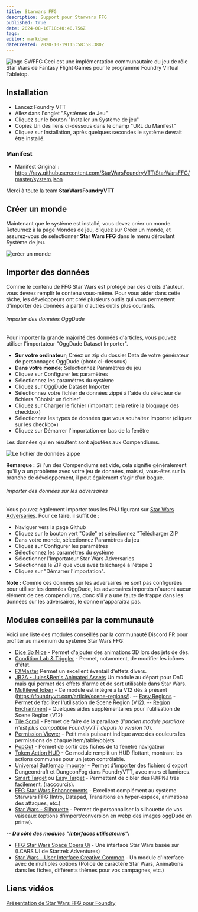 ```yaml
---
title: Starwars FFG
description: Support pour Starwars FFG
published: true
date: 2024-08-16T18:40:40.756Z
tags: 
editor: markdown
dateCreated: 2020-10-19T15:58:58.380Z
---
```


![logo SWFFG](https://gamersplane.com/images/logos/starwarsffg.png) 
Ceci est une implémentation communautaire du jeu de rôle Star Wars de Fantasy Flight Games pour le programme Foundry Virtual Tabletop.

## Installation

 -   Lancez Foundry VTT
 -   Allez dans l'onglet "Systèmes de Jeu"
 -   Cliquez sur le bouton "Installer un Système de jeu"
 -   Copiez Un des liens ci-dessous dans le champ "URL du Manifest"
 -   Cliquez sur Installation, après quelques secondes le système devrait être installé.

### Manifest

* Manifest Original : 
https://raw.githubusercontent.com/StarWarsFoundryVTT/StarWarsFFG/master/system.json

Merci à toute la team **StarWarsFoundryVTT**

## Créer un monde

Maintenant que le système est installé, vous devez créer un monde.
Retournez à la page Mondes de jeu, cliquez sur Créer un monde, et assurez-vous de sélectionner **Star Wars FFG** dans le menu déroulant Système de jeu.

![créer un monde](https://camo.githubusercontent.com/b57d56ea3c99e9f5238e5c301313e3dbfa65905690ef1cb4c9148670232984b9/68747470733a2f2f692e696d6775722e636f6d2f63566561506f732e706e67)

## Importer des données

Comme le contenu de FFG Star Wars est protégé par des droits d'auteur, vous devrez remplir le contenu vous-même. Pour vous aider dans cette tâche, les développeurs ont créé plusieurs outils qui vous permettent d'importer des données à partir d'autres outils plus courants.

###### Importer des données OggDude

Pour importer la grande majorité des données d'articles, vous pouvez utiliser l'importateur "OggDude Dataset Importer".

- **Sur votre ordinateur**; Créez un zip du dossier Data de votre générateur de personnages OggDude (photo ci-dessous)
- **Dans votre monde**; Sélectionnez Paramètres du jeu
- Cliquez sur Configurer les paramètres
- Sélectionnez les paramètres du système
- Cliquez sur OggDude Dataset Importer
- Sélectionnez votre fichier de données zippé à l'aide du sélecteur de fichiers "Choisir un fichier"
- Cliquez sur Charger le fichier (important cela retire la bloquage des checkbox)
- Sélectionnez les types de données que vous souhaitez importer (cliquez sur les checkbox)
- Cliquez sur Démarrer l'importation en bas de la fenêtre

Les données qui en résultent sont ajoutées aux Compendiums.

![Le fichier de données zippé](https://camo.githubusercontent.com/92de8c3650a611d5848347b43ea6e7322f045ad1e49c5147a33b39b8039d3896/68747470733a2f2f692e696d6775722e636f6d2f726651504a73732e706e67)

**Remarque :** Si l'un des Compendiums est vide, cela signifie généralement qu'il y a un problème avec votre jeu de données, mais si, vous-êtes sur la branche de développement, il peut également s'agir d'un bogue.

###### Importer des données sur les adversaires

Vous pouvez également importer tous les PNJ figurant sur [Star Wars Adversaries](http://swa.stoogoff.com).
Pour ce faire, il suffit de :

- Naviguer vers la page Github
- Cliquez sur le bouton vert "Code" et sélectionnez "Télécharger ZIP
- Dans votre monde, sélectionnez Paramètres du jeu
- Cliquez sur Configurer les paramètres
- Sélectionnez les paramètres du système
- Sélectionner l'Importateur Star Wars Adversaries
- Sélectionnez le ZIP que vous avez téléchargé à l'étape 2
- Cliquez sur "Démarrer l'importation".

**Note :**
Comme ces données sur les adversaires ne sont pas configurées pour utiliser les données OggDude, les adversaires importés n'auront aucun élément de ces compendiums, donc s'il y a une faute de frappe dans les données sur les adversaires, le donné n'apparaîtra pas.

## Modules conseillés par la communauté

Voici une liste des modules conseillés par la communauté Discord FR pour profiter au maximum du système Star Wars FFG:
- [Dice So Nice](https://foundryvtt.com/packages/dice-so-nice/) - Permet d'ajouter des animations 3D lors des jets de dés.
- [Condition Lab & Triggler](https://foundryvtt.com/packages/condition-lab-triggler) - Permet, notamment, de modifier les icônes d'état.
- [FXMaster](https://foundryvtt.com/packages/fxmaster/) Permet un excellent éventail d'effets divers.
- [JB2A - Jules&Ben's Animated Assets](https://foundryvtt.com/packages/JB2A_DnD5e/) Un module au départ pour DnD mais qui permet des effets d'arme et de sort utilisable dans Star Wars.
- [Multilevel token](https://foundryvtt.com/packages/multilevel-tokens/) - Ce module est intégré à la V12 dès à présent (https://foundryvtt.com/article/scene-regions/).
-- [Easy Regions](https://foundryvtt.com/article/scene-regions/) - Permet de faciliter l'utilisation de Scene Region (V12).
-- [Region Enchantment](https://foundryvtt.com/packages/regionenchantment) - Quelques aides supplémentaires pour l'utilisation de Scene Region (V12)
- [Tile Scroll](https://foundryvtt.com/packages/tile-scroll/) - Permet de faire de la parallaxe (*l'ancien module parallaxe n'est plus compatible FoundryVTT depuis la version 10*).
- [Permission Viewer](https://foundryvtt.com/packages/permission_viewer/) - Petit mais puissant indique avec des couleurs les permissions de chaque item/table/objets
- [PopOut](https://foundryvtt.com/packages/popout/) - Permet de sortir des fiches de ta fenêtre navigateur
- [Token Action HUD](https://foundryvtt.com/packages/token-action-hud/) - Ce module remplit un HUD flottant, montrant les actions communes pour un jeton contrôlable.
- [Universal Battlemap Importer](https://foundryvtt.com/packages/dd-import/) - Permet d'importer des fichiers d'export Dungeondraft et DungeonFog dans FoundryVTT, avec murs et lumières.
- [Smart Target](https://foundryvtt.com/packages/smarttarget/) ou [Easy Target](https://foundryvtt.com/packages/easy-target) - Permettent de cibler des PJ/PNJ très facilement. (raccourcis).
- [FFG Star Wars Enhancements](https://foundryvtt.com/packages/ffg-star-wars-enhancements/) - Excellent complément au système Starwars FFG (Intro, Datapad, Transitions en hyper-espace, animations des attaques, etc.)
- [Star Wars - Silhouette](https://foundryvtt.com/packages/starwars-silhouette) - Permet de personnaliser la silhouette de vos vaiseaux (options d'import/conversion en webp des images oggDude en prime).

-- ***Du côté des modules  "Interfaces utilisateurs":***
- [FFG Star Wars Space Opera Ui](https://foundryvtt.com/packages/space-op-ui/) - Une interface Star Wars basée sur (LCARS UI de Startrek Adventures)
- [Star Wars - User Interface Creative Common](https://foundryvtt.com/packages/swffgUI-cc/) - Un module d'interface avec de multiples options (Police de caractère Star Wars, Animations dans les fiches, différents thèmes pour vos campagnes, etc.)

## Liens vidéos
[Présentation de Star Wars FFG pour Foundry](https://www.youtube.com/watch?v=zVMW8oq8O7c)


